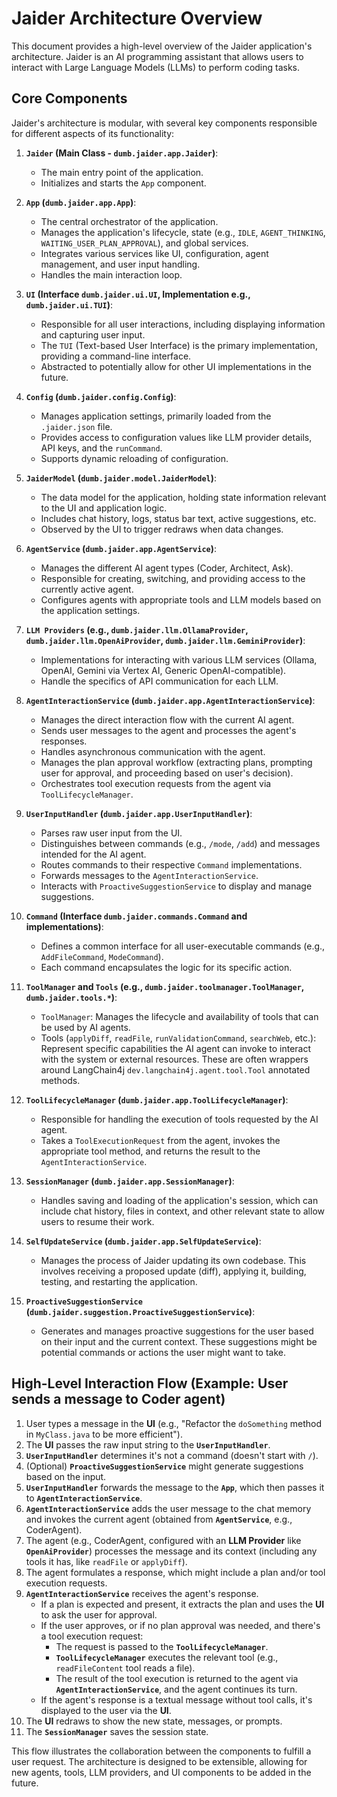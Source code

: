 # Jaider Architecture Overview

This document provides a high-level overview of the Jaider application's architecture. Jaider is an AI programming assistant that allows users to interact with Large Language Models (LLMs) to perform coding tasks.

## Core Components

Jaider's architecture is modular, with several key components responsible for different aspects of its functionality:

1.  **`Jaider` (Main Class - `dumb.jaider.app.Jaider`)**:
    *   The main entry point of the application.
    *   Initializes and starts the `App` component.

2.  **`App` (`dumb.jaider.app.App`)**:
    *   The central orchestrator of the application.
    *   Manages the application's lifecycle, state (e.g., `IDLE`, `AGENT_THINKING`, `WAITING_USER_PLAN_APPROVAL`), and global services.
    *   Integrates various services like UI, configuration, agent management, and user input handling.
    *   Handles the main interaction loop.

3.  **`UI` (Interface `dumb.jaider.ui.UI`, Implementation e.g., `dumb.jaider.ui.TUI`)**:
    *   Responsible for all user interactions, including displaying information and capturing user input.
    *   The `TUI` (Text-based User Interface) is the primary implementation, providing a command-line interface.
    *   Abstracted to potentially allow for other UI implementations in the future.

4.  **`Config` (`dumb.jaider.config.Config`)**:
    *   Manages application settings, primarily loaded from the `.jaider.json` file.
    *   Provides access to configuration values like LLM provider details, API keys, and the `runCommand`.
    *   Supports dynamic reloading of configuration.

5.  **`JaiderModel` (`dumb.jaider.model.JaiderModel`)**:
    *   The data model for the application, holding state information relevant to the UI and application logic.
    *   Includes chat history, logs, status bar text, active suggestions, etc.
    *   Observed by the UI to trigger redraws when data changes.

6.  **`AgentService` (`dumb.jaider.app.AgentService`)**:
    *   Manages the different AI agent types (Coder, Architect, Ask).
    *   Responsible for creating, switching, and providing access to the currently active agent.
    *   Configures agents with appropriate tools and LLM models based on the application settings.

7.  **`LLM Providers` (e.g., `dumb.jaider.llm.OllamaProvider`, `dumb.jaider.llm.OpenAiProvider`, `dumb.jaider.llm.GeminiProvider`)**:
    *   Implementations for interacting with various LLM services (Ollama, OpenAI, Gemini via Vertex AI, Generic OpenAI-compatible).
    *   Handle the specifics of API communication for each LLM.

8.  **`AgentInteractionService` (`dumb.jaider.app.AgentInteractionService`)**:
    *   Manages the direct interaction flow with the current AI agent.
    *   Sends user messages to the agent and processes the agent's responses.
    *   Handles asynchronous communication with the agent.
    *   Manages the plan approval workflow (extracting plans, prompting user for approval, and proceeding based on user's decision).
    *   Orchestrates tool execution requests from the agent via `ToolLifecycleManager`.

9.  **`UserInputHandler` (`dumb.jaider.app.UserInputHandler`)**:
    *   Parses raw user input from the UI.
    *   Distinguishes between commands (e.g., `/mode`, `/add`) and messages intended for the AI agent.
    *   Routes commands to their respective `Command` implementations.
    *   Forwards messages to the `AgentInteractionService`.
    *   Interacts with `ProactiveSuggestionService` to display and manage suggestions.

10. **`Command` (Interface `dumb.jaider.commands.Command` and implementations)**:
    *   Defines a common interface for all user-executable commands (e.g., `AddFileCommand`, `ModeCommand`).
    *   Each command encapsulates the logic for its specific action.

11. **`ToolManager` and `Tools` (e.g., `dumb.jaider.toolmanager.ToolManager`, `dumb.jaider.tools.*`)**:
    *   `ToolManager`: Manages the lifecycle and availability of tools that can be used by AI agents.
    *   Tools (`applyDiff`, `readFile`, `runValidationCommand`, `searchWeb`, etc.): Represent specific capabilities the AI agent can invoke to interact with the system or external resources. These are often wrappers around LangChain4j `dev.langchain4j.agent.tool.Tool` annotated methods.

12. **`ToolLifecycleManager` (`dumb.jaider.app.ToolLifecycleManager`)**:
    *   Responsible for handling the execution of tools requested by the AI agent.
    *   Takes a `ToolExecutionRequest` from the agent, invokes the appropriate tool method, and returns the result to the `AgentInteractionService`.

13. **`SessionManager` (`dumb.jaider.app.SessionManager`)**:
    *   Handles saving and loading of the application's session, which can include chat history, files in context, and other relevant state to allow users to resume their work.

14. **`SelfUpdateService` (`dumb.jaider.app.SelfUpdateService`)**:
    *   Manages the process of Jaider updating its own codebase. This involves receiving a proposed update (diff), applying it, building, testing, and restarting the application.

15. **`ProactiveSuggestionService` (`dumb.jaider.suggestion.ProactiveSuggestionService`)**:
    *   Generates and manages proactive suggestions for the user based on their input and the current context. These suggestions might be potential commands or actions the user might want to take.

## High-Level Interaction Flow (Example: User sends a message to Coder agent)

1.  User types a message in the **UI** (e.g., "Refactor the `doSomething` method in `MyClass.java` to be more efficient").
2.  The **UI** passes the raw input string to the **`UserInputHandler`**.
3.  **`UserInputHandler`** determines it's not a command (doesn't start with `/`).
4.  (Optional) **`ProactiveSuggestionService`** might generate suggestions based on the input.
5.  **`UserInputHandler`** forwards the message to the **`App`**, which then passes it to **`AgentInteractionService`**.
6.  **`AgentInteractionService`** adds the user message to the chat memory and invokes the current agent (obtained from **`AgentService`**, e.g., CoderAgent).
7.  The agent (e.g., CoderAgent, configured with an **LLM Provider** like **`OpenAiProvider`**) processes the message and its context (including any tools it has, like `readFile` or `applyDiff`).
8.  The agent formulates a response, which might include a plan and/or tool execution requests.
9.  **`AgentInteractionService`** receives the agent's response.
    *   If a plan is expected and present, it extracts the plan and uses the **UI** to ask the user for approval.
    *   If the user approves, or if no plan approval was needed, and there's a tool execution request:
        *   The request is passed to the **`ToolLifecycleManager`**.
        *   **`ToolLifecycleManager`** executes the relevant tool (e.g., `readFileContent` tool reads a file).
        *   The result of the tool execution is returned to the agent via **`AgentInteractionService`**, and the agent continues its turn.
    *   If the agent's response is a textual message without tool calls, it's displayed to the user via the **UI**.
10. The **UI** redraws to show the new state, messages, or prompts.
11. The **`SessionManager`** saves the session state.

This flow illustrates the collaboration between the components to fulfill a user request. The architecture is designed to be extensible, allowing for new agents, tools, LLM providers, and UI components to be added in the future.
